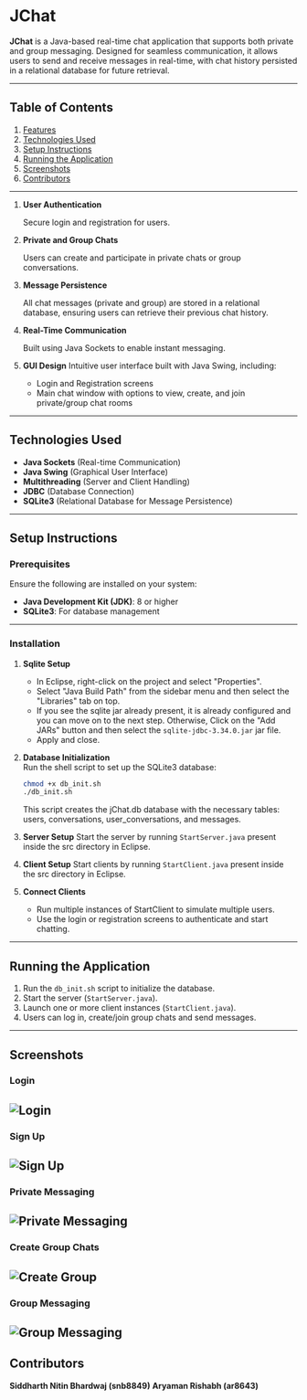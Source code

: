 # JChat

**JChat** is a Java-based real-time chat application that supports both private and group messaging. Designed for seamless communication, it allows users to send and receive messages in real-time, with chat history persisted in a relational database for future retrieval.

---

## Table of Contents

1. [Features](#features)
2. [Technologies Used](#technologies-used)
3. [Setup Instructions](#setup-instructions)
4. [Running the Application](#running-the-application)
5. [Screenshots](#screenshots)
6. [Contributors](#contributors)

---

1. **User Authentication**

   Secure login and registration for users.

2. **Private and Group Chats**

   Users can create and participate in private chats or group conversations.

3. **Message Persistence**

   All chat messages (private and group) are stored in a relational database, ensuring users can retrieve their previous chat history.

4. **Real-Time Communication**

   Built using Java Sockets to enable instant messaging.

5. **GUI Design**
   Intuitive user interface built with Java Swing, including:
   - Login and Registration screens
   - Main chat window with options to view, create, and join private/group chat rooms

---

## Technologies Used

- **Java Sockets** (Real-time Communication)
- **Java Swing** (Graphical User Interface)
- **Multithreading** (Server and Client Handling)
- **JDBC** (Database Connection)
- **SQLite3** (Relational Database for Message Persistence)

---

## Setup Instructions

### Prerequisites

Ensure the following are installed on your system:

- **Java Development Kit (JDK)**: 8 or higher
- **SQLite3**: For database management

---

### Installation

1. **Sqlite Setup**
    - In Eclipse, right-click on the project and select "Properties".
    - Select "Java Build Path" from the sidebar menu and then select the "Libraries" tab on top.
    - If you see the sqlite jar already present, it is already configured and you can move on to the next step.
      Otherwise, Click on the "Add JARs" button and then select the ```sqlite-jdbc-3.34.0.jar``` jar file.
    - Apply and close.
   
3. **Database Initialization**  
    Run the shell script to set up the SQLite3 database:

   ```bash
   chmod +x db_init.sh
   ./db_init.sh
   ```

   This script creates the jChat.db database with the necessary tables:
   users, conversations, user_conversations, and messages.

4. **Server Setup**
   Start the server by running `StartServer.java` present inside the src directory in Eclipse.

5. **Client Setup**
   Start clients by running `StartClient.java` present inside the src directory in Eclipse.

6. **Connect Clients**
   - Run multiple instances of StartClient to simulate multiple users.
   - Use the login or registration screens to authenticate and start chatting.

---

## Running the Application

1. Run the `db_init.sh` script to initialize the database.
2. Start the server (`StartServer.java`).
3. Launch one or more client instances (`StartClient.java`).
4. Users can log in, create/join group chats and send messages.

---

## Screenshots

### Login

## ![Login](./images/login.png)

### Sign Up

## ![Sign Up](./images/signup.png)

### Private Messaging

## ![Private Messaging](./images/private-messaging.png)

### Create Group Chats

## ![Create Group](./images/create-group-chat.png)

### Group Messaging

## ![Group Messaging](./images/group-messaging.png)

## Contributors

**Siddharth Nitin Bhardwaj (snb8849)**
**Aryaman Rishabh (ar8643)**
